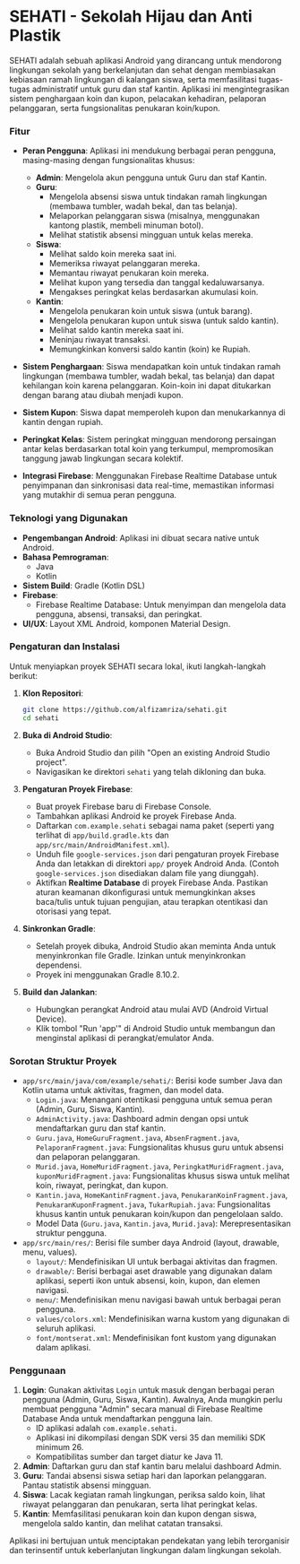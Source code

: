 # SEHATI - Sekolah Hijau dan Anti Plastik

SEHATI adalah sebuah aplikasi Android yang dirancang untuk mendorong lingkungan sekolah yang berkelanjutan dan sehat dengan membiasakan kebiasaan ramah lingkungan di kalangan siswa, serta memfasilitasi tugas-tugas administratif untuk guru dan staf kantin. Aplikasi ini mengintegrasikan sistem penghargaan koin dan kupon, pelacakan kehadiran, pelaporan pelanggaran, serta fungsionalitas penukaran koin/kupon.

### Fitur

* **Peran Pengguna**: Aplikasi ini mendukung berbagai peran pengguna, masing-masing dengan fungsionalitas khusus:
    * **Admin**: Mengelola akun pengguna untuk Guru dan staf Kantin.
    * **Guru**:
        * Mengelola absensi siswa untuk tindakan ramah lingkungan (membawa tumbler, wadah bekal, dan tas belanja).
        * Melaporkan pelanggaran siswa (misalnya, menggunakan kantong plastik, membeli minuman botol).
        * Melihat statistik absensi mingguan untuk kelas mereka.
    * **Siswa**:
        * Melihat saldo koin mereka saat ini.
        * Memeriksa riwayat pelanggaran mereka.
        * Memantau riwayat penukaran koin mereka.
        * Melihat kupon yang tersedia dan tanggal kedaluwarsanya.
        * Mengakses peringkat kelas berdasarkan akumulasi koin.
    * **Kantin**:
        * Mengelola penukaran koin untuk siswa (untuk barang).
        * Mengelola penukaran kupon untuk siswa (untuk saldo kantin).
        * Melihat saldo kantin mereka saat ini.
        * Meninjau riwayat transaksi.
        * Memungkinkan konversi saldo kantin (koin) ke Rupiah.

* **Sistem Penghargaan**: Siswa mendapatkan koin untuk tindakan ramah lingkungan (membawa tumbler, wadah bekal, tas belanja) dan dapat kehilangan koin karena pelanggaran. Koin-koin ini dapat ditukarkan dengan barang atau diubah menjadi kupon.
* **Sistem Kupon**: Siswa dapat memperoleh kupon dan menukarkannya di kantin dengan rupiah.
* **Peringkat Kelas**: Sistem peringkat mingguan mendorong persaingan antar kelas berdasarkan total koin yang terkumpul, mempromosikan tanggung jawab lingkungan secara kolektif.
* **Integrasi Firebase**: Menggunakan Firebase Realtime Database untuk penyimpanan dan sinkronisasi data real-time, memastikan informasi yang mutakhir di semua peran pengguna.

### Teknologi yang Digunakan

* **Pengembangan Android**: Aplikasi ini dibuat secara native untuk Android.
* **Bahasa Pemrograman**:
    * Java
    * Kotlin
* **Sistem Build**: Gradle (Kotlin DSL)
* **Firebase**:
    * Firebase Realtime Database: Untuk menyimpan dan mengelola data pengguna, absensi, transaksi, dan peringkat.
* **UI/UX**: Layout XML Android, komponen Material Design.

### Pengaturan dan Instalasi

Untuk menyiapkan proyek SEHATI secara lokal, ikuti langkah-langkah berikut:

1.  **Klon Repositori**:
    ```bash
    git clone https://github.com/alfizamriza/sehati.git
    cd sehati
    ```

2.  **Buka di Android Studio**:
    * Buka Android Studio dan pilih "Open an existing Android Studio project".
    * Navigasikan ke direktori `sehati` yang telah dikloning dan buka.

3.  **Pengaturan Proyek Firebase**:
    * Buat proyek Firebase baru di Firebase Console.
    * Tambahkan aplikasi Android ke proyek Firebase Anda.
    * Daftarkan `com.example.sehati` sebagai nama paket (seperti yang terlihat di `app/build.gradle.kts` dan `app/src/main/AndroidManifest.xml`).
    * Unduh file `google-services.json` dari pengaturan proyek Firebase Anda dan letakkan di direktori `app/` proyek Android Anda. (Contoh `google-services.json` disediakan dalam file yang diunggah).
    * Aktifkan **Realtime Database** di proyek Firebase Anda. Pastikan aturan keamanan dikonfigurasi untuk memungkinkan akses baca/tulis untuk tujuan pengujian, atau terapkan otentikasi dan otorisasi yang tepat.

4.  **Sinkronkan Gradle**:
    * Setelah proyek dibuka, Android Studio akan meminta Anda untuk menyinkronkan file Gradle. Izinkan untuk menyinkronkan dependensi.
    * Proyek ini menggunakan Gradle 8.10.2.

5.  **Build dan Jalankan**:
    * Hubungkan perangkat Android atau mulai AVD (Android Virtual Device).
    * Klik tombol "Run 'app'" di Android Studio untuk membangun dan menginstal aplikasi di perangkat/emulator Anda.

### Sorotan Struktur Proyek

* `app/src/main/java/com/example/sehati/`: Berisi kode sumber Java dan Kotlin utama untuk aktivitas, fragmen, dan model data.
    * `Login.java`: Menangani otentikasi pengguna untuk semua peran (Admin, Guru, Siswa, Kantin).
    * `AdminActivity.java`: Dashboard admin dengan opsi untuk mendaftarkan guru dan staf kantin.
    * `Guru.java`, `HomeGuruFragment.java`, `AbsenFragment.java`, `PelaporanFragment.java`: Fungsionalitas khusus guru untuk absensi dan pelaporan pelanggaran.
    * `Murid.java`, `HomeMuridFragment.java`, `PeringkatMuridFragment.java`, `kuponMuridFragment.java`: Fungsionalitas khusus siswa untuk melihat koin, riwayat, peringkat, dan kupon.
    * `Kantin.java`, `HomeKantinFragment.java`, `PenukaranKoinFragment.java`, `PenukaranKuponFragment.java`, `TukarRupiah.java`: Fungsionalitas khusus kantin untuk penukaran koin/kupon dan pengelolaan saldo.
    * Model Data (`Guru.java`, `Kantin.java`, `Murid.java`): Merepresentasikan struktur pengguna.
* `app/src/main/res/`: Berisi file sumber daya Android (layout, drawable, menu, values).
    * `layout/`: Mendefinisikan UI untuk berbagai aktivitas dan fragmen.
    * `drawable/`: Berisi berbagai aset drawable yang digunakan dalam aplikasi, seperti ikon untuk absensi, koin, kupon, dan elemen navigasi.
    * `menu/`: Mendefinisikan menu navigasi bawah untuk berbagai peran pengguna.
    * `values/colors.xml`: Mendefinisikan warna kustom yang digunakan di seluruh aplikasi.
    * `font/montserat.xml`: Mendefinisikan font kustom yang digunakan dalam aplikasi.

### Penggunaan

1.  **Login**: Gunakan aktivitas `Login` untuk masuk dengan berbagai peran pengguna (Admin, Guru, Siswa, Kantin). Awalnya, Anda mungkin perlu membuat pengguna "Admin" secara manual di Firebase Realtime Database Anda untuk mendaftarkan pengguna lain.
    * ID aplikasi adalah `com.example.sehati`.
    * Aplikasi ini dikompilasi dengan SDK versi 35 dan memiliki SDK minimum 26.
    * Kompatibilitas sumber dan target diatur ke Java 11.
2.  **Admin**: Daftarkan guru dan staf kantin baru melalui dashboard Admin.
3.  **Guru**: Tandai absensi siswa setiap hari dan laporkan pelanggaran. Pantau statistik absensi mingguan.
4.  **Siswa**: Lacak kegiatan ramah lingkungan, periksa saldo koin, lihat riwayat pelanggaran dan penukaran, serta lihat peringkat kelas.
5.  **Kantin**: Memfasilitasi penukaran koin dan kupon dengan siswa, mengelola saldo kantin, dan melihat catatan transaksi.

Aplikasi ini bertujuan untuk menciptakan pendekatan yang lebih terorganisir dan terinsentif untuk keberlanjutan lingkungan dalam lingkungan sekolah.

